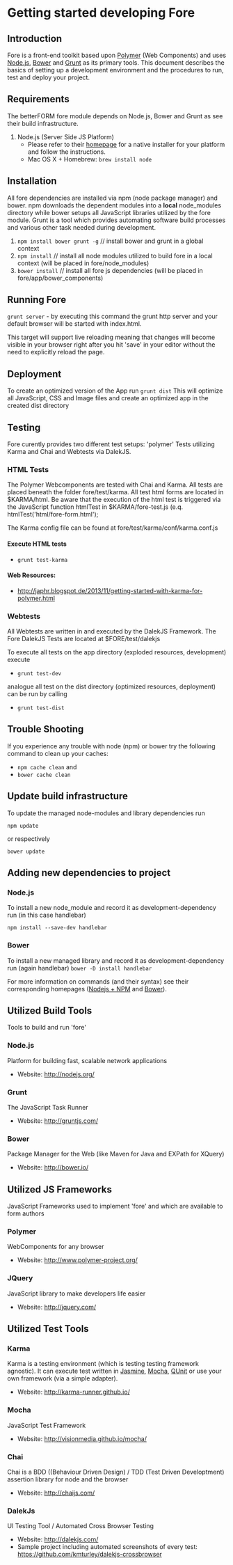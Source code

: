 <!--
Copyright (c) 2012. betterFORM Project
http://www.betterform.de
Licensed under the terms of BSD License

@version: 0.1
@date: 2014-01-23

-->

# Getting started developing Fore

## Introduction

Fore is a front-end toolkit based upon [Polymer](http://www.polymer-project.org/) (Web Components) and uses [Node.js](http://nodejs.org/), [Bower](http://bower.io/) and [Grunt](http://gruntjs.com/) as its primary tools.
This document describes the basics of setting up a development environment and the procedures to run, test and deploy
your project.

## Requirements
The betterFORM fore module depends on Node.js, Bower and Grunt as see their build infrastructure.

1. Node.js (Server Side JS Platform)
    * Please refer to their [homepage](http://nodejs.org/) for a native installer for your platform and follow the instructions.
    * Mac OS X + Homebrew: `brew install node`

## Installation

All fore dependencies are installed via npm (node package manager) and bower. npm downloads the dependent modules into a **local** node_modules directory while bower setups all JavaScript libraries utilized by the fore module. Grunt is a  tool which provides automating software build processes and various other task needed during development. 

1. `npm install bower grunt -g` // install bower and grunt in a global context
1. `npm install` // install all node modules utilized to build fore in a local context (will be placed in fore/node_modules)
1. `bower install` // install all fore js dependencies (will be placed in fore/app/bower_components)

## Running Fore

`grunt server` - by executing this command the grunt http server and your default browser will be started with index.html.

This target will support live reloading meaning that changes will become visible in your browser right after you hit 'save' in your editor without the need to explicitly reload the page.

## Deployment
To create an optimized version of the App run
`grunt dist`
This will optimize all JavaScript, CSS and Image files and create an optimized app in the created dist directory

## Testing

Fore curently provides two different test setups: 'polymer' Tests utilizing Karma and Chai and Webtests via DalekJS.

### HTML Tests
The Polymer Webcomponents are tested with Chai and Karma. All tests are placed beneath the folder fore/test/karma.
All test html forms are located in $KARMA/html. Be aware that the execution of the html test is triggered via the
JavaScript function htmlTest in $KARMA/fore-test.js (e.q. htmlTest('html/fore-form.html');

The Karma config file can be found at fore/test/karma/conf/karma.conf.js

#### Execute HTML tests

* `grunt test-karma`

#### Web Resources:

* http://japhr.blogspot.de/2013/11/getting-started-with-karma-for-polymer.html

### Webtests
All Webtests are written in and executed by the DalekJS Framework. The Fore DalekJS Tests are located at $FORE/test/dalekjs

To execute all tests on the app directory (exploded resources, development) execute

* `grunt test-dev`

analogue all test on the dist directory (optimized resources, deployment) can be run by calling

* `grunt test-dist`


## Trouble Shooting
If you experience any trouble with node (npm) or bower try the following command to clean up your caches:

* `npm cache clean` and
* `bower cache clean`

## Update build infrastructure
To update the managed node-modules and library dependencies run

`npm update`

or respectively

`bower update`

## Adding new dependencies to project

### Node.js
To install a new node_module and record it as development-dependency run (in this case handlebar)

`npm install --save-dev handlebar`

### Bower
To install a new managed library and record it as development-dependency run (again handlebar)
`bower -D install handlebar`

For more information on commands (and their syntax) see their corresponding homepages ([Nodejs + NPM](http://nodejs.org/) and [Bower](http://bower.io/)).

## Utilized Build Tools
Tools to build and run 'fore'

### Node.js
Platform for building fast, scalable network applications

* Website: http://nodejs.org/

### Grunt
The JavaScript Task Runner

* Website: <http://gruntjs.com/>

### Bower
Package Manager for the Web (like Maven for Java and EXPath for XQuery)

* Website: http://bower.io/


## Utilized JS Frameworks
JavaScript Frameworks used to implement 'fore' and which are available to form authors

### Polymer
WebComponents for any browser

* Website: http://www.polymer-project.org/

### JQuery
JavaScript library to make developers life easier

* Website: http://jquery.com/


## Utilized Test Tools

### Karma
Karma is a testing environment (which is testing testing framework agnostic). It can execute test written in [Jasmine](http://pivotal.github.io/jasmine/), [Mocha](http://visionmedia.github.io/mocha/), [QUnit](http://qunitjs.com/) or use your own framework (via a simple adapter).

* Website: http://karma-runner.github.io/


### Mocha
JavaScript Test Framework

* Website: http://visionmedia.github.io/mocha/

### Chai
Chai is a BDD ((Behaviour Driven Design) / TDD (Test Driven Developtment) assertion library for node and the browser

* Website: http://chaijs.com/

### DalekJs
UI Testing Tool / Automated Cross Browser Testing

* Website: http://dalekjs.com/
* Sample project including automated screenshots of every test: https://github.com/kmturley/dalekjs-crossbrowser

